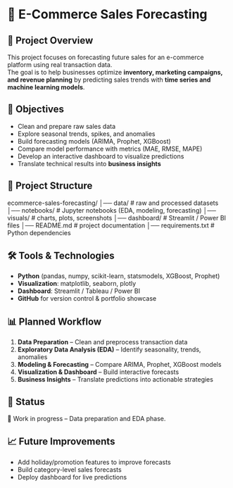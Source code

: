 # 🛒 E-Commerce Sales Forecasting  

## 📌 Project Overview  
This project focuses on forecasting future sales for an e-commerce platform using real transaction data.  
The goal is to help businesses optimize **inventory, marketing campaigns, and revenue planning** by predicting sales trends with **time series and machine learning models**.  

## 🎯 Objectives  
- Clean and prepare raw sales data  
- Explore seasonal trends, spikes, and anomalies  
- Build forecasting models (ARIMA, Prophet, XGBoost)  
- Compare model performance with metrics (MAE, RMSE, MAPE)  
- Develop an interactive dashboard to visualize predictions  
- Translate technical results into **business insights**  

## 📂 Project Structure  
ecommerce-sales-forecasting/
│── data/ # raw and processed datasets
│── notebooks/ # Jupyter notebooks (EDA, modeling, forecasting)
│── visuals/ # charts, plots, screenshots
│── dashboard/ # Streamlit / Power BI files
│── README.md # project documentation
│── requirements.txt # Python dependencies

## 🛠 Tools & Technologies  
- **Python** (pandas, numpy, scikit-learn, statsmodels, XGBoost, Prophet)  
- **Visualization**: matplotlib, seaborn, plotly  
- **Dashboard**: Streamlit / Tableau / Power BI  
- **GitHub** for version control & portfolio showcase  

## 📊 Planned Workflow  
1. **Data Preparation** – Clean and preprocess transaction data  
2. **Exploratory Data Analysis (EDA)** – Identify seasonality, trends, anomalies  
3. **Modeling & Forecasting** – Compare ARIMA, Prophet, XGBoost models  
4. **Visualization & Dashboard** – Build interactive forecasts  
5. **Business Insights** – Translate predictions into actionable strategies  

## 🚀 Status  
🔄 Work in progress – Data preparation and EDA phase.  

## 📈 Future Improvements  
- Add holiday/promotion features to improve forecasts  
- Build category-level sales forecasts  
- Deploy dashboard for live predictions  
